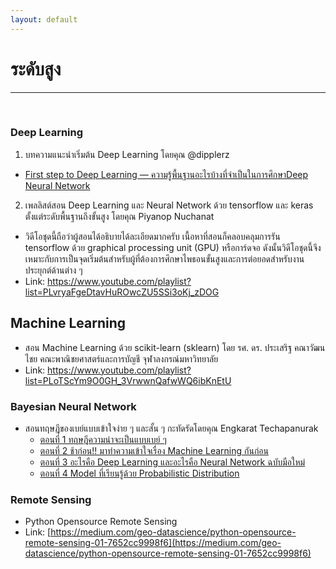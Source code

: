 ```yaml
---
layout: default
---
```


# ระดับสูง

---

<br>

### Deep Learning

1. บทความแนะนำเริ่มต้น Deep Learning โดยคุณ @dipplerz
- [First step to Deep Learning — ความรู้พื้นฐานอะไรบ้างที่จำเป็นในการศึกษาDeep Neural Network][first-step-deep-learning]

[first-step-deep-learning]: https://medium.com/@dopplerz/first-step-to-deep-learning-%E0%B8%84%E0%B8%A7%E0%B8%B2%E0%B8%A1%E0%B8%A3%E0%B8%B9%E0%B9%89%E0%B8%9E%E0%B8%B7%E0%B9%89%E0%B8%99%E0%B8%90%E0%B8%B2%E0%B8%99%E0%B8%AD%E0%B8%B0%E0%B9%84%E0%B8%A3%E0%B8%9A%E0%B9%89%E0%B8%B2%E0%B8%87%E0%B8%97%E0%B8%B5%E0%B9%88%E0%B8%88%E0%B8%B3%E0%B9%80%E0%B8%9B%E0%B9%87%E0%B8%99%E0%B9%83%E0%B8%99%E0%B8%81%E0%B8%B2%E0%B8%A3%E0%B8%A8%E0%B8%B6%E0%B8%81%E0%B8%A9%E0%B8%B2deep-neural-network-15f11b27882a

2. เพลลิสต์สอน Deep Learning และ Neural Network ด้วย tensorflow และ keras ตั้งแต่ระดับพื้นฐานถึงขั้นสูง โดยคุณ Piyanop Nuchanat 
- วิดีโอชุดนี้ถือว่าผู้สอนได้อธิบายได้ละเอียดมากครับ เนื้อหาที่สอนก็คลอบคลุมการรัน tensorflow ด้วย graphical processing unit (GPU) หรือการ์ดจอ ดังนั้นวิดีโอชุดนี้จึงเหมาะกับการเป็นจุดเริ่มต้นสำหรับผู้ที่ต้องการศึกษาไพธอนขั้นสูงและการต่อยอดสำหรับงานประยุกต์ด้านต่าง ๆ 
- Link: https://www.youtube.com/playlist?list=PLvryaFgeDtavHuROwcZU5SSi3oKj_zDOG

## Machine Learning

- สอน Machine Learning ด้วย scikit-learn (sklearn) โดย รศ. ดร. ประเสริฐ คณาวัฒนไชย คณะพาณิชยศาสตร์และการบัญชี จุฬาลงกรณ์มหาวิทยาลัย
- Link: <https://www.youtube.com/playlist?list=PLoTScYm9O0GH_3VrwwnQafwWQ6ibKnEtU>

### Bayesian Neural Network

- สอนทฤษฎีของเบย์แบบเข้าใจง่าย ๆ และสั้น ๆ กะทัดรัดโดยคุณ Engkarat Techapanurak
  - [ตอนที่ 1 ทฤษฎีความน่าจะเป็นแบบเบย์ ๆ](https://goo.gl/DkC22U)
  - [ตอนที่ 2 ช้าก่อน!! มาทำความเข้าใจเรื่อง Machine Learning กันก่อน](https://goo.gl/2vEHKm)
  - [ตอนที่ 3 อะไรคือ Deep Learning และอะไรคือ Neural Network ฉบับมือใหม่](https://goo.gl/yjTsLs)
  - [ตอนที่ 4 Model ที่เรียนรู้ด้วย Probabilistic Distribution](https://goo.gl/UM3bDD)

### Remote Sensing

- Python Opensource Remote Sensing
- Link: [https://medium.com/geo-datascience/python-opensource-remote-sensing-01-7652cc9998f6](https://medium.com/geo-datascience/python-opensource-remote-sensing-01-7652cc9998f6)
  